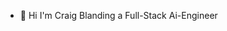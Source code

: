- 👋 Hi I'm Craig Blanding a Full-Stack Ai-Engineer

<!---
Kickslife/Kickslife is a ✨ special ✨ repository because its `README.md` (this file) appears on your GitHub profile.
You can click the Preview link to take a look at your changes.
--->
